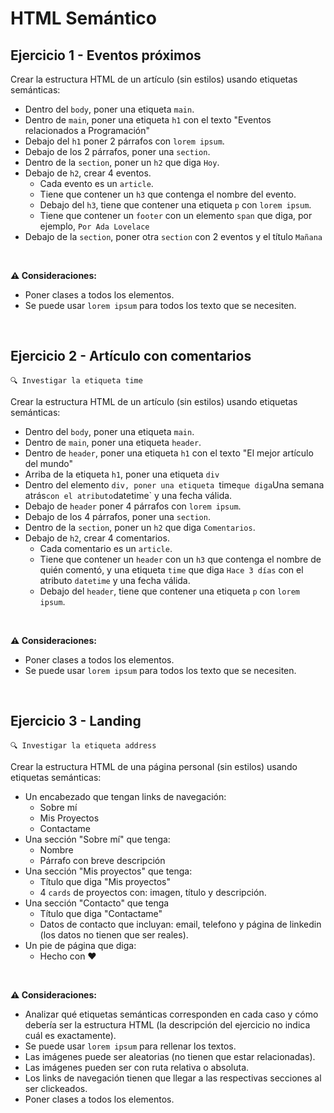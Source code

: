 # HTML Semántico

## Ejercicio 1 - Eventos próximos

Crear la estructura HTML de un artículo (sin estilos) usando etiquetas semánticas:

- Dentro del `body`, poner una etiqueta `main`.
- Dentro de `main`, poner una etiqueta `h1` con el texto "Eventos relacionados a Programación"
- Debajo del `h1` poner 2 párrafos con `lorem ipsum`.
- Debajo de los 2 párrafos, poner una `section`.
- Dentro de la `section`, poner un `h2` que diga `Hoy`.
- Debajo de `h2`, crear 4 eventos.
  - Cada evento es un `article`.
  - Tiene que contener un `h3` que contenga el nombre del evento.
  - Debajo del `h3`, tiene que contener una etiqueta `p` con `lorem ipsum`.
  - Tiene que contener un `footer` con un elemento `span` que diga, por ejemplo, `Por Ada Lovelace`
- Debajo de la `section`, poner otra `section` con 2 eventos y el título `Mañana`
<br>

**⚠️ Consideraciones:**

- Poner clases a todos los elementos.
- Se puede usar `lorem ipsum` para todos los texto que se necesiten.
<br>

## Ejercicio 2 - Artículo con comentarios

```
🔍 Investigar la etiqueta time
```

Crear la estructura HTML de un artículo (sin estilos) usando etiquetas semánticas:

- Dentro del `body`, poner una etiqueta `main`.
- Dentro de `main`, poner una etiqueta `header`.
- Dentro de `header`, poner una etiqueta `h1` con el texto "El mejor artículo del mundo"
- Arriba de la etiqueta `h1`, poner una etiqueta `div` 
- Dentro del elemento `div, poner una etiqueta `time` que diga `Una semana atrás` con el atributo `datetime` y una fecha válida.
- Debajo de `header` poner 4 párrafos con `lorem ipsum`.
- Debajo de los 4 párrafos, poner una `section`.
- Dentro de la `section`, poner un `h2` que diga `Comentarios`.
- Debajo de `h2`, crear 4 comentarios.
  - Cada comentario es un `article`.
  - Tiene que contener un `header` con un `h3` que contenga el nombre de quién comentó, y una etiqueta `time` que diga `Hace 3 días` con el atributo `datetime` y una fecha válida.
  - Debajo del `header`, tiene que contener una etiqueta `p` con `lorem ipsum`.
  
<br>  

**⚠️ Consideraciones:**

- Poner clases a todos los elementos.
- Se puede usar `lorem ipsum` para todos los texto que se necesiten.
<br>

## Ejercicio 3 - Landing

```
🔍 Investigar la etiqueta address
```

Crear la estructura HTML de una página personal (sin estilos) usando etiquetas semánticas:

- Un encabezado que tengan links de navegación:
  - Sobre mí
  - Mis Proyectos
  - Contactame
- Una sección "Sobre mí" que tenga:
  - Nombre
  - Párrafo con breve descripción
- Una sección "Mis proyectos" que tenga:
  - Título que diga "Mis proyectos"
  - 4 `cards` de proyectos con: imagen, título y descripción.
- Una sección "Contacto" que tenga
  - Título que diga "Contactame"
  - Datos de contacto que incluyan: email, telefono y página de linkedin (los datos no tienen que ser reales).
- Un pie de página que diga:
  - Hecho con ❤️
<br/>

**⚠️ Consideraciones:**

- Analizar qué etiquetas semánticas corresponden en cada caso y cómo debería ser la estructura HTML (la descripción del ejercicio no indica cuál es exactamente).
- Se puede usar `lorem ipsum` para rellenar los textos.
- Las imágenes puede ser aleatorias (no tienen que estar relacionadas).
- Las imágenes pueden ser con ruta relativa o absoluta.
- Los links de navegación tienen que llegar a las respectivas secciones al ser clickeados.
- Poner clases a todos los elementos.

<br>


